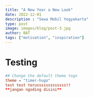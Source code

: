 ```yaml
---
title: "A New Year a New Look"
date: 2022-12-01
description : "Sewa Mobil Yogyakarta"
type: post
image: images/blog/post-3.jpg
author: BAT
tags: ["motivation", "inspiration"]
---
```

# Testing
```toml
## Change the default theme togo
theme = "timer-hugo"
test test terusssssssssssss!!
**jangan ngoding disini**
```
<script src="https://apps.elfsight.com/p/platform.js" defer></script>
<div class="elfsight-app-dcbd26a9-ed18-44be-98cf-d05920611839"></div>
